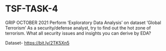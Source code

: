 # TSF-TASK-4
GRIP OCTOBER 2021
Perform ‘Exploratory Data Analysis’ on dataset ‘Global Terrorism’ As a security/defense analyst, try to find out the hot zone of terrorism. What all security issues and insights you can derive by EDA?

Dataset- https://bit.ly/2TK5Xn5
